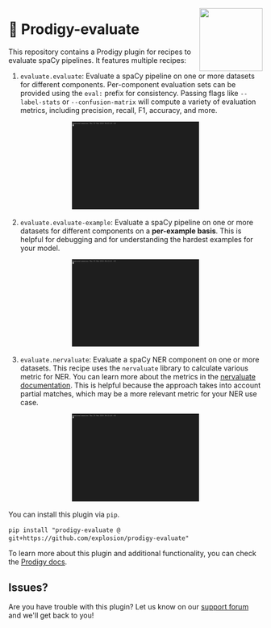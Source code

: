 <a href="https://explosion.ai"><img src="https://explosion.ai/assets/img/logo.svg" width="125" height="125" align="right" /></a>

# 🔎 Prodigy-evaluate

This repository contains a Prodigy plugin for recipes to evaluate spaCy pipelines. It features multiple recipes:

1. `evaluate.evaluate`: Evaluate a spaCy pipeline on one or more datasets for different components. Per-component evaluation sets can be provided using the `eval:` prefix for consistency. Passing flags like `--label-stats` or `--confusion-matrix` will compute a variety of evaluation metrics, including precision, recall, F1, accuracy, and more. 

<p align="center">
  <img src="images/example.gif" width="50%">
</p>


2. `evaluate.evaluate-example`: Evaluate a spaCy pipeline on one or more datasets for different components on a **per-example basis**. This is helpful for debugging and for understanding the hardest examples for your model. 

<p align="center">
  <img src="images/evaluate_example.gif" width="50%">
</p>


3. `evaluate.nervaluate`: Evaluate a spaCy NER component on one or more datasets. This recipe uses the `nervaluate` library to calculate various metric for NER. You can learn more about the metrics in the [nervaluate documentation](https://github.com/MantisAI/nervaluate). This is helpful because the approach takes into account partial matches, which may be a more relevant metric for your NER use case. 

<p align="center">
  <img src="images/nervaluate.gif" width="50%">
</p>


You can install this plugin via `pip`. 

```
pip install "prodigy-evaluate @ git+https://github.com/explosion/prodigy-evaluate"
```

To learn more about this plugin and additional functionality, you can check the [Prodigy docs](https://prodi.gy/docs/plugins/#evaluate).

## Issues? 

Are you have trouble with this plugin? Let us know on our [support forum](https://support.prodi.gy/) and we'll get back to you! 
